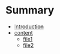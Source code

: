 # Summary

* [Introduction](README.md)
* [content](chapter1.md)
    * [file1](file1.md)
    * [file2](file2.md)

